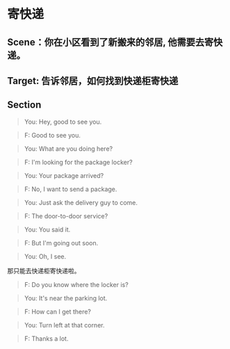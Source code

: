 # 寄快递

## Scene：你在小区看到了新搬来的邻居, 他需要去寄快递。

## Target: 告诉邻居，如何找到快递柜寄快递

## Section

>You: Hey, good to see you.

>F: Good to see you.

>You: What are you doing here?

>F: I'm looking for the package locker?

>You: Your package arrived?

>F: No, I want to send a package.

>You: Just ask the delivery guy to come.

>F: The door-to-door service?

>You: You said it.

>F: But I'm going out soon.

>You: Oh, I see.

那只能去快递柜寄快递啦。

>F: Do you know where the locker is?

>You: It's near the parking lot.

>F: How can I get there?

>You: Turn left at that corner.

>F: Thanks a lot.
